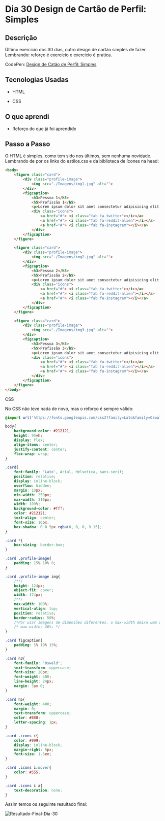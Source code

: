 # Dia 30 Design de Cartão de Perfil: Simples

## Descrição

Último exercício dos 30 dias, outro design de cartão simples de fazer. Lembrando: reforço é exercício e exercício é pratica.

CodePen: [Design de Catão de Perfil: Simples](https://codepen.io/albusquercus94/pen/yLXpZbY)

## Tecnologias Usadas

* HTML

* CSS

## O que aprendi

* Reforço do que já foi aprendido

## Passo a Passo

O HTML é simples, como tem sido nos últimos, sem nenhuma novidade. Lembrando de por os links do estilos.css e da biblioteca de ícones na head:

~~~html
<body>
    <figure class="card">
        <div class="profile-image">
            <img src="./Imagens/img1.jpg" alt="">
        </div>
        <figcaption>
            <h3>Pessoa 1</h3>
            <h5>Profissão 1</h5>
            <p>Lorem ipsum dolor sit amet consectetur adipisicing elit.</p>
            <div class="icons">
                <a href="#"> <i class="fab fa-twitter"></i></a>
                <a href="#"> <i class="fab fa-reddit-alien"></i></a>
                <a href="#"> <i class="fab fa-instagram"></i></a>
            </div>
        </figcaption>
    </figure>

    <figure class="card">
        <div class="profile-image">
            <img src="./Imagens/img2.jpg" alt="">
        </div>
        <figcaption>
            <h3>Pessoa 2</h3>
            <h5>Profissão 2</h5>
            <p>Lorem ipsum dolor sit amet consectetur adipisicing elit.</p>
            <div class="icons">
                <a href="#"> <i class="fab fa-twitter"></i></a>
                <a href="#"> <i class="fab fa-reddit-alien"></i></a>
                <a href="#"> <i class="fab fa-instagram"></i></a>
            </div>
        </figcaption>
    </figure>

    <figure class="card">
        <div class="profile-image">
            <img src="./Imagens/img3.jpg" alt="">
        </div>
        <figcaption>
            <h3>Pessoa 3</h3>
            <h5>Profissão 3</h5>
            <p>Lorem ipsum dolor sit amet consectetur adipisicing elit.</p>
            <div class="icons">
                <a href="#"> <i class="fab fa-twitter"></i></a>
                <a href="#"> <i class="fab fa-reddit-alien"></i></a>
                <a href="#"> <i class="fab fa-instagram"></i></a>
            </div>
        </figcaption>
    </figure>
</body>
~~~

CSS

No CSS não teve nada de novo, mas o reforço é sempre válido:

~~~css
@import url('https://fonts.googleapis.com/css2?family=Lato&family=Oswald&display=swap');

body{
    background-color: #212121;
    height: 95vh;
    display: flex;
    align-items: center;
    justify-content: center;
    flex-wrap: wrap;
}

.card{
    font-family: 'Lato', Arial, Helvetica, sans-serif;
    position: relative;
    display: inline-block;
    overflow: hidden;
    margin: 10px;
    min-width: 250px;
    max-width: 310px;
    width: 100%;
    background-color: #fff;
    color: #212121;
    text-align: center;
    font-size: 16px;
    box-shadow: 0 0 5px rgba(0, 0, 0, 0.15);
}

.card *{
    box-sizing: border-box;
}

.card .profile-image{
    padding: 15% 10% 0;
}

.card .profile-image img{
    /**/
    height: 124px;
    object-fit: cover;
    width: 124px;
    /**/
    max-width: 100%;
    vertical-align: top;
    position: relative;
    border-radius: 50%;
    /*Por usar imagens de dimensões diferentes, o max-width deixa uma aparência estranha.*/
    /* max-width: 40%; */
}

.card figcaption{
    padding: 5% 10% 15%;
}

.card h3{
    font-family: 'Oswald';
    text-transform: uppercase;
    font-size: 20px;
    font-weight: 400;
    line-height: 24px;
    margin: 3px 0;
}

.card h5{
    font-weight: 400;
    margin: 0;
    text-transform: uppercase;
    color: #888;
    letter-spacing: 1px;
}

.card .icons i{
    color: #999;
    display: inline-block;
    margin-right: 5px;
    font-size: 1.5em;
}

.card .icons i:hover{
    color: #555;
}

.card .icons i a{
    text-decoration: none;
}
~~~

Assim temos os seguinte resultado final:

![Resultado-Final-Dia-30](https://github.com/AlbusQuercus94/One-CSS-per-30-Days/blob/main/Desafios/Dia_30/Imagens/Resultado-Final-Dia-30.gif)